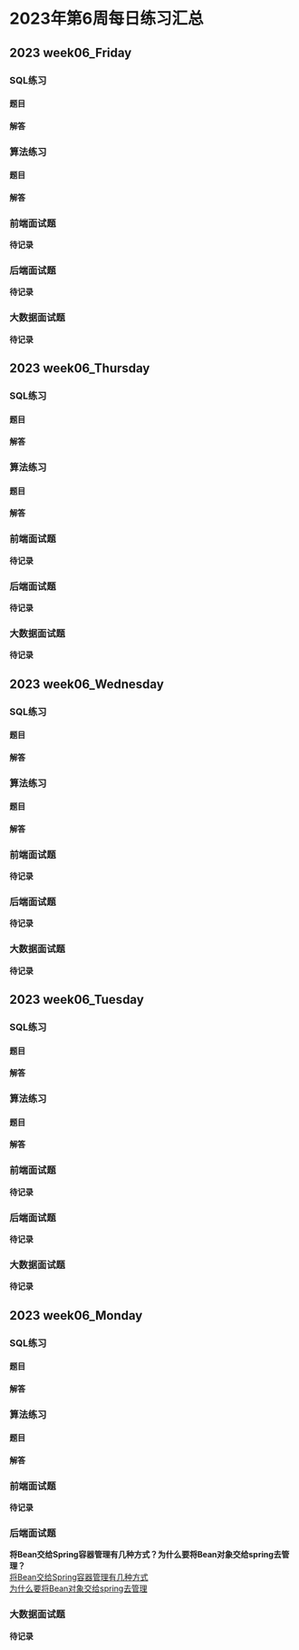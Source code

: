 # 2023年第6周每日练习汇总


## 2023 week06_Friday  
### SQL练习 
#### 题目  
#### 解答  
### 算法练习  
#### 题目  
#### 解答  
### 前端面试题  
**待记录**  
### 后端面试题  
**待记录**  
### 大数据面试题  
**待记录**  


## 2023 week06_Thursday  
### SQL练习 
#### 题目  
#### 解答  
### 算法练习  
#### 题目  
#### 解答  
### 前端面试题  
**待记录**  
### 后端面试题  
**待记录**  
### 大数据面试题  
**待记录**  


## 2023 week06_Wednesday  
### SQL练习 
#### 题目  
#### 解答  
### 算法练习  
#### 题目  
#### 解答  
### 前端面试题  
**待记录**  
### 后端面试题  
**待记录**  
### 大数据面试题  
**待记录**  


## 2023 week06_Tuesday  
### SQL练习 
#### 题目  
#### 解答  
### 算法练习  
#### 题目  
#### 解答  
### 前端面试题  
**待记录**  
### 后端面试题  
**待记录**  
### 大数据面试题  
**待记录**  


## 2023 week06_Monday  
### SQL练习 
#### 题目  
#### 解答  
### 算法练习  
#### 题目  
#### 解答  
### 前端面试题  
**待记录**  
### 后端面试题  
**将Bean交给Spring容器管理有几种方式？为什么要将Bean对象交给spring去管理？**  
[将Bean交给Spring容器管理有几种方式](https://segmentfault.com/a/1190000042602933)  
[为什么要将Bean对象交给spring去管理](https://segmentfault.com/a/1190000037687784?utm_source=sf-similar-article)  
### 大数据面试题  
**待记录**  